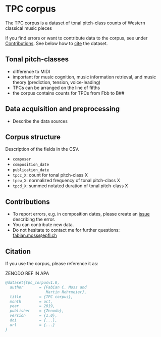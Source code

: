 # TPC corpus
The TPC corpus is a dataset of tonal pitch-class counts of Western classical music pieces

If you find errors or want to contribute data to the corpus, see under [Contributions](#Contributions). See below how to [cite](#Citation) the dataset.

## Tonal pitch-classes
- difference to MIDI
- important for music cognition, music information retrieval, and music theory (prediction, tension, voice-leading)
- TPCs can be arranged on the line of fifths
- the corpus contains counts for TPCs from Fbb to B##

## Data acquisition and preprocessing

- Describe the data sources

## Corpus structure
Description of the fields in the CSV.

- `composer`
- `composition_date`
- `publication_date`
- `tpcc_X`: count for tonal pitch-class X
- `tpcw_X`: normalized frequency of tonal pitch-class X
- `tpcd_X`: summed notated duration of tonal pitch-class X

## Contributions

- To report errors, e.g. in composition dates, please create an [issue](https://github.com/DCMLab/tpc_corpus/issues) describing the error.
- You can contribute new data.
- Do not hesitate to contact me for further questions: [fabian.moss@epfl.ch](mailto:fabian.moss@epfl.ch)

## Citation

If you use the corpus, please reference it as:

ZENODO REF IN APA

```bibtex
@dataset{tpc_corpusv1.0,
  author       = {Fabian C. Moss and
                  Martin Rohrmeier},
  title        = {TPC corpus},
  month        = oct,
  year         = 2019,
  publisher    = {Zenodo},
  version      = {1.0},
  doi          = {...},
  url          = {...}
}
```
